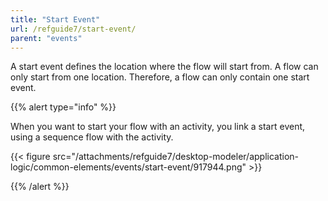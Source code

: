 ```yaml
---
title: "Start Event"
url: /refguide7/start-event/
parent: "events"
---
```


A start event defines the location where the flow will start from. A flow can only start from one location. Therefore, a flow can only contain one start event.

{{% alert type="info" %}}

When you want to start your flow with an activity, you link a start event, using a sequence flow with the activity.

{{< figure src="/attachments/refguide7/desktop-modeler/application-logic/common-elements/events/start-event/917944.png" >}}

{{% /alert %}}

